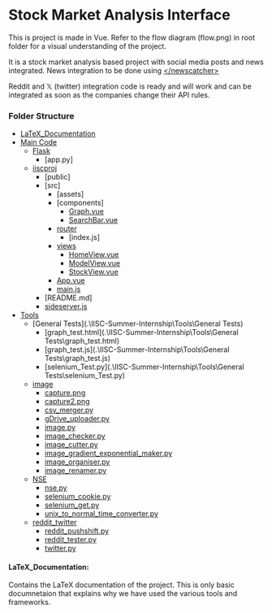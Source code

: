 # Stock Market Analysis Interface

This is project is made in Vue.
Refer to the flow diagram (flow.png) in root folder for a visual understanding of the project.

It is a stock market analysis based project with social media posts and news integrated. News integration to be done using [ \</newscatcher> ](https://newscatcherapi.com/)

Reddit and 𝕏 (twitter) integration code is ready and will work and can be integrated as soon as the companies change their API rules.

### Folder Structure

* [LaTeX_Documentation](#latex_documentation)
* [Main Code](#main-code)
  * [Flask](#flask)
    * [app.py]
  * [iiscproj](#iiscproj)
    * [public]
    * [src]
      * [assets]
      * [components]
        * [Graph.vue](#graph.vue)
        * [SearchBar.vue](#searchbar.vue)
      * [router](#router)
        * [index.js]
      * [views](#views)
        * [HomeView.vue](#homeview.vue)
        * [ModelView.vue](#modelview.vue)
        * [StockView.vue](#stockview.vue)
      * [App.vue](#app.vue)
      * [main.js](#main.js)
    * [README.md]
    * [sideserver.js](#sideserver.js)
* [Tools](#tools)
  * [General Tests](.\IISC-Summer-Internship\Tools\General Tests)
    * [graph_test.html](.\IISC-Summer-Internship\Tools\General Tests\graph_test.html)
    * [graph_test.js](.\IISC-Summer-Internship\Tools\General Tests\graph_test.js)
    * [selenium_Test.py](.\IISC-Summer-Internship\Tools\General Tests\selenium_Test.py)
  * [image](.\IISC-Summer-Internship\Tools\image)
    * [capture.png](.\IISC-Summer-Internship\Tools\image\capture.png)
    * [capture2.png](.\IISC-Summer-Internship\Tools\image\capture2.png)
    * [csv_merger.py](.\IISC-Summer-Internship\Tools\image\csv_merger.py)
    * [gDrive_uploader.py](.\IISC-Summer-Internship\Tools\image\gDrive_uploader.py)
    * [image.py](.\IISC-Summer-Internship\Tools\image\image.py)
    * [image_checker.py](.\IISC-Summer-Internship\Tools\image\image_checker.py)
    * [image_cutter.py](.\IISC-Summer-Internship\Tools\image\image_cutter.py)
    * [image_gradient_exponential_maker.py](.\IISC-Summer-Internship\Tools\image\image_gradient_exponential_maker.py)
    * [image_organiser.py](.\IISC-Summer-Internship\Tools\image\image_organiser.py)
    * [image_renamer.py](.\IISC-Summer-Internship\Tools\image\image_renamer.py)
  * [NSE](.\IISC-Summer-Internship\Tools\NSE)
    * [nse.py](.\IISC-Summer-Internship\Tools\NSE\nse.py)
    * [selenium_cookie.py](.\IISC-Summer-Internship\Tools\NSE\selenium_cookie.py)
    * [selenium_get.py](.\IISC-Summer-Internship\Tools\NSE\selenium_get.py)
    * [unix_to_normal_time_converter.py](.\IISC-Summer-Internship\Tools\NSE\unix_to_normal_time_converter.py)
  * [reddit_twitter](.\IISC-Summer-Internship\Tools\reddit_twitter)
    * [reddit_pushshift.py](.\IISC-Summer-Internship\Tools\reddit_twitter\reddit_pushshift.py)
    * [reddit_tester.py](.\IISC-Summer-Internship\Tools\reddit_twitter\reddit_tester.py)
    * [twitter.py](.\IISC-Summer-Internship\Tools\reddit_twitter\twitter.py)

#### LaTeX_Documentation:
Contains the LaTeX documentation of the project. This is only basic documnetaion that explains why we have used the various tools and frameworks.